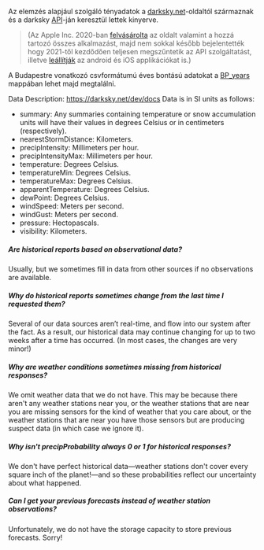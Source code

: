 Az elemzés alapjául szolgáló tényadatok a [darksky.net](https://darksky.net/)-oldaltól származnak és a darksky [API](https://darksky.net/dev)-ján keresztül lettek kinyerve.  

> (Az Apple Inc. 2020-ban [felvásárolta](https://edition.cnn.com/2020/03/31/tech/apple-dark-sky/index.html) az oldalt valamint a hozzá tartozó összes alkalmazást, majd nem sokkal később bejelentették hogy 2021-től kezdődően teljesen megszűntetik az API szolgáltatást, illetve [leállítják](https://blog.darksky.net/) az android és iOS applikációkat is.)

A Budapestre vonatkozó csvformátumú éves bontású adatokat a [BP_years](https://github.com/xngst/Budapest_idojaras_2000-2020/tree/main/BP_years) mappában lehet majd megtalálni.  

Data Description:
https://darksky.net/dev/docs
Data is in SI units as follows:

* summary: Any summaries containing temperature or snow accumulation units will have their values in degrees Celsius or in centimeters (respectively).
* nearestStormDistance: Kilometers.
* precipIntensity: Millimeters per hour.
* precipIntensityMax: Millimeters per hour.
* temperature: Degrees Celsius.
* temperatureMin: Degrees Celsius.
* temperatureMax: Degrees Celsius.
* apparentTemperature: Degrees Celsius.
* dewPoint: Degrees Celsius.
* windSpeed: Meters per second.
* windGust: Meters per second.
* pressure: Hectopascals.
* visibility: Kilometers.

##### Are historical reports based on observational data?  
Usually, but we sometimes fill in data from other sources if no observations are available.  

##### Why do historical reports sometimes change from the last time I requested them?  
Several of our data sources aren’t real-time, and flow into our system after the fact. As a result, our historical data may continue changing for up to two weeks after a time has occurred. (In most cases, the changes are very minor!)  

##### Why are weather conditions sometimes missing from historical responses?  
We omit weather data that we do not have. This may be because there aren't any weather stations near you, or the weather stations that are near you are missing sensors for the kind of weather that you care about, or the weather stations that are near you have those sensors but are producing suspect data (in which case we ignore it).  

##### Why isn't precipProbability always 0 or 1 for historical responses?  
We don't have perfect historical data—weather stations don't cover every square inch of the planet!—and so these probabilities reflect our uncertainty about what happened.  

##### Can I get your previous forecasts instead of weather station observations?  
Unfortunately, we do not have the storage capacity to store previous forecasts. Sorry!  


